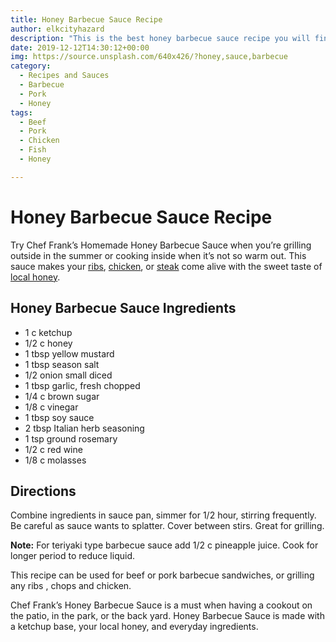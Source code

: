 ```yaml
---
title: Honey Barbecue Sauce Recipe
author: elkcityhazard
description: "This is the best honey barbecue sauce recipe you will find online. It's sweet, tangy, and will be a hit at your next barbecue!"
date: 2019-12-12T14:30:12+00:00
img: https://source.unsplash.com/640x426/?honey,sauce,barbecue
category:
  - Recipes and Sauces
  - Barbecue
  - Pork
  - Honey
tags:
  - Beef
  - Pork
  - Chicken
  - Fish
  - Honey

---
```

# Honey Barbecue Sauce Recipe

Try Chef Frank&#8217;s Homemade Honey Barbecue Sauce when you&#8217;re grilling outside in the summer or cooking inside when it&#8217;s not so warm out. This sauce makes your [ribs][1], [chicken][2], or [steak][3] come alive with the sweet taste of [local honey][4].

## Honey Barbecue Sauce Ingredients

  * 1 c ketchup
  * 1/2 c honey
  * 1 tbsp yellow mustard
  * 1 tbsp season salt
  * 1/2 onion small diced
  * 1 tbsp garlic, fresh chopped
  * 1/4 c brown sugar
  * 1/8 c vinegar
  * 1 tbsp soy sauce
  * 2 tbsp Italian herb seasoning
  * 1 tsp ground rosemary
  * 1/2 c red wine
  * 1/8 c molasses

## Directions

Combine ingredients in sauce pan, simmer for 1/2 hour, stirring frequently. Be careful as sauce wants to splatter. Cover between stirs. Great for grilling.

**Note:** For teriyaki type barbecue sauce add 1/2 c pineapple juice. Cook for longer period to reduce liquid.

This recipe can be used for beef or pork barbecue sandwiches, or grilling any ribs , chops and chicken.

Chef Frank&#8217;s Honey Barbecue Sauce is a must when having a cookout on the patio, in the park, or the back yard. Honey Barbecue Sauce is made with a ketchup base, your local honey, and everyday ingredients.

 [1]: /wordpress/chef-franks-seasoning-recipes/honey-barbecued-baby-back-ribs/
 [2]: /wordpress/grilling-cookouts-and-barbecues/honey-barbecue-teriyaki-chicken/
 [3]: /wordpress/grilling-cookouts-and-barbecues/grilled-sirloin-steak-recipe/
 [4]: /wordpress/shop/